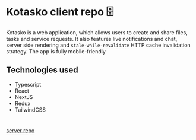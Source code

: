 # Kotasko client repo 🗄️
Kotasko is a web application, which allows users to create and share files, tasks and service requests.
It also features live notifications and chat, server side rendering and  `stale-while-revalidate` HTTP cache invalidation strategy.
The app is fully mobile-friendly

## Technologies used
 - Typescript
 - React
 - NextJS
 - Redux
 - TailwindCSS

#
[server repo](https://github.com/Chasnechok/kotasko-server)
